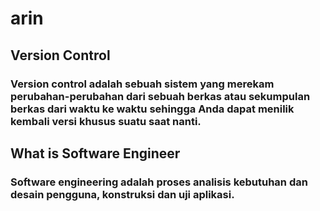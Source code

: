 # arin
## Version Control
### Version control adalah sebuah sistem yang merekam perubahan-perubahan dari sebuah berkas atau sekumpulan berkas dari waktu ke waktu sehingga Anda dapat menilik kembali versi khusus suatu saat nanti.

## What is Software Engineer
### Software engineering adalah proses analisis kebutuhan dan desain pengguna, konstruksi dan uji aplikasi.